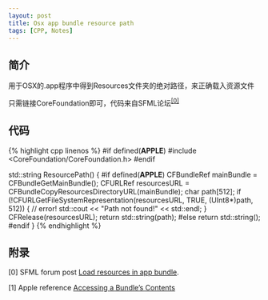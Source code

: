 ```yaml
---
layout: post
title: Osx app bundle resource path
tags: [CPP, Notes]
---
```


## 简介

用于OSX的.app程序中得到Resources文件夹的绝对路径，来正确载入资源文件

只需链接CoreFoundation即可，代码来自SFML论坛<sup>[[0]](#ref)</sup>

## 代码

{% highlight cpp linenos %}
#if defined(__APPLE__)
#include <CoreFoundation/CoreFoundation.h>
#endif

std::string ResourcePath()
{
#if defined(__APPLE__)
	  CFBundleRef mainBundle = CFBundleGetMainBundle();
    CFURLRef resourcesURL = CFBundleCopyResourcesDirectoryURL(mainBundle);
    char path[512];
    if (!CFURLGetFileSystemRepresentation(resourcesURL, TRUE, (UInt8*)path, 512))
    {
        // error!
        std::cout << "Path not found!" << std::endl;
    }
    CFRelease(resourcesURL);
    return std::string(path);
#else 
    return std::string();
#endif
}
{% endhighlight %}

## 附录<span id="ref"></span>

[0] SFML forum post [Load resources in app bundle](http://en.sfml-dev.org/forums/index.php?topic=19015.msg137109#msg137109).

[1] Apple reference [Accessing a Bundle’s Contents](https://developer.apple.com/library/mac/documentation/CoreFoundation/Conceptual/CFBundles/AccessingaBundlesContents/AccessingaBundlesContents.html)
